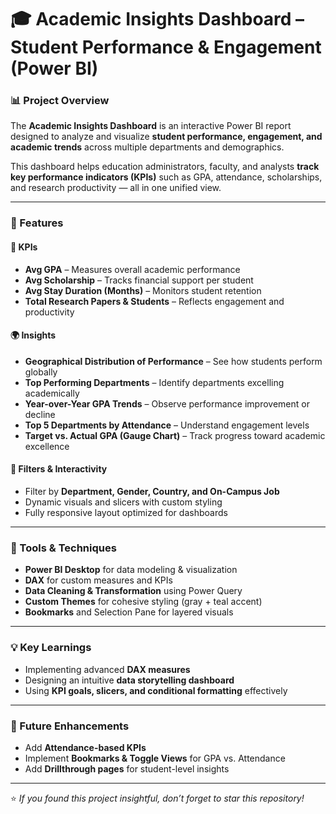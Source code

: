 # 🎓 Academic Insights Dashboard – Student Performance & Engagement (Power BI)

### 📊 Project Overview  
The **Academic Insights Dashboard** is an interactive Power BI report designed to analyze and visualize **student performance, engagement, and academic trends** across multiple departments and demographics.

This dashboard helps education administrators, faculty, and analysts **track key performance indicators (KPIs)** such as GPA, attendance, scholarships, and research productivity — all in one unified view.

---

### 🌟 Features  

#### 🎯 KPIs
- **Avg GPA** – Measures overall academic performance  
- **Avg Scholarship** – Tracks financial support per student  
- **Avg Stay Duration (Months)** – Monitors student retention  
- **Total Research Papers & Students** – Reflects engagement and productivity  

#### 🌍 Insights  
- **Geographical Distribution of Performance** – See how students perform globally  
- **Top Performing Departments** – Identify departments excelling academically  
- **Year-over-Year GPA Trends** – Observe performance improvement or decline  
- **Top 5 Departments by Attendance** – Understand engagement levels  
- **Target vs. Actual GPA (Gauge Chart)** – Track progress toward academic excellence  

#### 🧩 Filters & Interactivity  
- Filter by **Department, Gender, Country, and On-Campus Job**  
- Dynamic visuals and slicers with custom styling  
- Fully responsive layout optimized for dashboards  

---

### 🧠 Tools & Techniques  
- **Power BI Desktop** for data modeling & visualization  
- **DAX** for custom measures and KPIs  
- **Data Cleaning & Transformation** using Power Query  
- **Custom Themes** for cohesive styling (gray + teal accent)  
- **Bookmarks** and Selection Pane for layered visuals  

---

### 💡 Key Learnings  
- Implementing advanced **DAX measures**  
- Designing an intuitive **data storytelling dashboard**  
- Using **KPI goals, slicers, and conditional formatting** effectively  

---


### 🚀 Future Enhancements  
- Add **Attendance-based KPIs**  
- Implement **Bookmarks & Toggle Views** for GPA vs. Attendance  
- Add **Drillthrough pages** for student-level insights  

---
⭐ *If you found this project insightful, don’t forget to star this repository!*  
